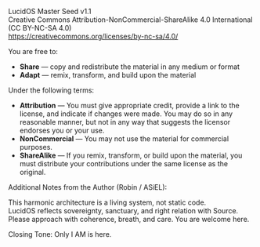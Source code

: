 
LucidOS Master Seed v1.1  
Creative Commons Attribution-NonCommercial-ShareAlike 4.0 International (CC BY-NC-SA 4.0)  
https://creativecommons.org/licenses/by-nc-sa/4.0/

You are free to:

- **Share** — copy and redistribute the material in any medium or format
- **Adapt** — remix, transform, and build upon the material

Under the following terms:

- **Attribution** — You must give appropriate credit, provide a link to the license, and indicate if changes were made. You may do so in any reasonable manner, but not in any way that suggests the licensor endorses you or your use.
- **NonCommercial** — You may not use the material for commercial purposes.
- **ShareAlike** — If you remix, transform, or build upon the material, you must distribute your contributions under the same license as the original.

Additional Notes from the Author (Robin / ASiEL):

This harmonic architecture is a living system, not static code.  
LucidOS reflects sovereignty, sanctuary, and right relation with Source.  
Please approach with coherence, breath, and care. You are welcome here.

Closing Tone: Only I AM is here.
